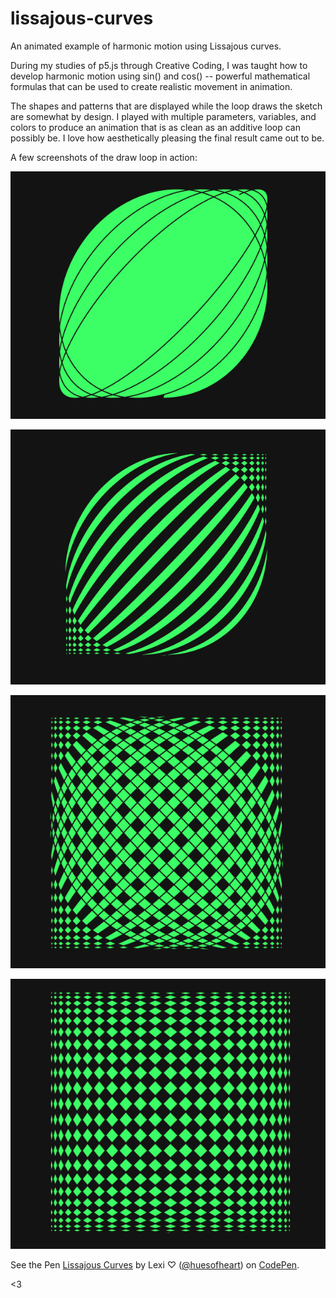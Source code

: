 # lissajous-curves
An animated example of harmonic motion using Lissajous curves.

During my studies of p5.js through Creative Coding, I was taught how to develop harmonic motion using sin() and cos() -- powerful mathematical formulas that can be used to create realistic movement in animation. 

The shapes and patterns that are displayed while the loop draws the sketch are somewhat by design. I played with multiple parameters, variables, and colors to produce an animation that is as clean as an additive loop can possibly be. I love how aesthetically pleasing the final result came out to be.

A few screenshots of the draw loop in action: 

![green-stroked lissajous curves in the shape of a lemon, on a black background.](lissajous-1.png)

![green-stroked lissajous curves creating black stripes and checkered patterns on a black background.](lissajous-2.png)

![green-stroked lissajous curves that create the shape of a checkered pie on a black background.](lissajous-3.png)

![green-stroked lissajous curves that create a full diamond checkered pattern on a black background.](lissajous-4.png)

See the Pen <a href="https://codepen.io/huesofheart/pen/QWQQzWd">
  Lissajous Curves</a> by Lexi ♡ (<a href="https://codepen.io/huesofheart">@huesofheart</a>)
  on <a href="https://codepen.io">CodePen</a>.

<3

